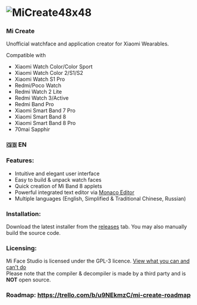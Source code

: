 # ![MiCreate48x48](https://raw.githubusercontent.com/ooflet/Mi-Create/main/src/resources/MiCreate48x48.png)
### Mi Create
Unofficial watchface and application creator for Xiaomi Wearables.

Compatible with
- Xiaomi Watch Color/Color Sport
- Xiaomi Watch Color 2/S1/S2
- Xiaomi Watch S1 Pro
- Redmi/Poco Watch
- Redmi Watch 2 Lite
- Redmi Watch 3/Active
- Redmi Band Pro
- Xiaomi Smart Band 7 Pro
- Xiaomi Smart Band 8
- Xiaomi Smart Band 8 Pro
- 70mai Sapphir

### 🇬🇧 EN
### Features:
- Intuitive and elegant user interface
- Easy to build & unpack watch faces
- Quick creation of Mi Band 8 applets
- Powerful integrated text editor via [Monaco Editor](https://github.com/microsoft/monaco-editor)
- Multiple languages (English, Simplified & Traditional Chinese, Russian)

### Installation:
Download the latest installer from the [releases](https://github.com/ooflet/Mi-Create/releases) tab. You may also manually build the source code.

### Licensing:
Mi Face Studio is licensed under the GPL-3 licence. [View what you can and can't do](https://gist.github.com/kn9ts/cbe95340d29fc1aaeaa5dd5c059d2e60)   
Please note that the compiler & decompiler is made by a third party and is **NOT** open source.

### Roadmap: https://trello.com/b/u9NEkmzC/mi-create-roadmap
